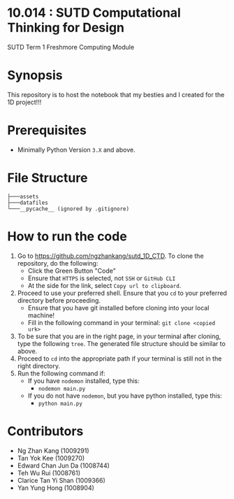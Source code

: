 # 10.014 : SUTD Computational Thinking for Design
SUTD Term 1 Freshmore Computing Module

# Synopsis

This repository is to host the notebook that my besties and I created for the 1D project!!! 

# Prerequisites
- Minimally Python Version `3.X` and above.

# File Structure
```
├───assets
├───datafiles
└───__pycache__ (ignored by .gitignore)
```

# How to run the code
1. Go to https://github.com/ngzhankang/sutd_1D_CTD. To clone the repository, do the following:
    - Click the Green Button "Code"
    - Ensure that `HTTPS` is selected, not `SSH` or `GitHub CLI`
    - At the side for the link, select `Copy url to clipboard`.
2. Proceed to use your preferred shell. Ensure that you `cd` to your preferred directory before proceeding.
    - Ensure that you have git installed before cloning into your local machine!
    - Fill in the following command in your terminal: `git clone <copied urk>`
3. To be sure that you are in the right page, in your terminal after cloning, type the following `tree`. The generated file structure should be similar to above.
4. Proceed to `cd` into the appropriate path if your terminal is still not in the right directory.
5. Run the following command if:
    - If you have `nodemon` installed, type this:
        - `nodemon main.py`
    - If you do not have `nodemon`, but you have python installed, type this:
        - `python main.py`
    

# Contributors
- Ng Zhan Kang (1009291)
- Tan Yok Kee (1009270)
- Edward Chan Jun Da (1008744)
- Teh Wu Rui (1008761)
- Clarice Tan Yi Shan (1009366)
- Yan Yung Hong (1008904)